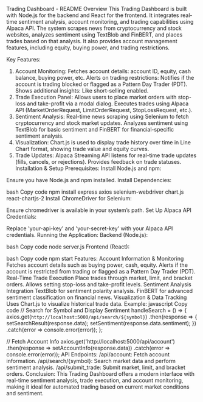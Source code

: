 Trading Dashboard - README
Overview
This Trading Dashboard is built with Node.js for the backend and React for the frontend. It integrates real-time sentiment analysis, account monitoring, and trading capabilities using Alpaca API. The system scrapes news from cryptocurrency and stock websites, analyzes sentiment using TextBlob and FinBERT, and places trades based on that analysis. It also provides account management features, including equity, buying power, and trading restrictions.

Key Features:
1. Account Monitoring:
Fetches account details: account ID, equity, cash balance, buying power, etc.
Alerts on trading restrictions: Notifies if the account is trading blocked or flagged as a Pattern Day Trader (PDT).
Shows additional insights: Like short-selling enabled.
2. Trade Execution Panel:
Allows users to place market orders with stop-loss and take-profit via a modal dialog.
Executes trades using Alpaca API (MarketOrderRequest, LimitOrderRequest, StopLossRequest, etc.).
3. Sentiment Analysis:
Real-time news scraping using Selenium to fetch cryptocurrency and stock market updates.
Analyzes sentiment using TextBlob for basic sentiment and FinBERT for financial-specific sentiment analysis.
4. Visualization:
Chart.js is used to display trade history over time in Line Chart format, showing trade value and equity curves.
5. Trade Updates:
Alpaca Streaming API listens for real-time trade updates (fills, cancels, or rejections).
Provides feedback on trade statuses.
Installation & Setup
Prerequisites:
Install Node.js and npm:

Ensure you have Node.js and npm installed.
Install Dependencies:

bash
Copy code
npm install express axios selenium-webdriver chart.js react-chartjs-2
Install ChromeDriver for Selenium:

Ensure chromedriver is available in your system’s path.
Set Up Alpaca API Credentials:

Replace 'your-api-key' and 'your-secret-key' with your Alpaca API credentials.
Running the Application:
Backend (Node.js):

bash
Copy code
node server.js
Frontend (React):

bash
Copy code
npm start
Features:
Account Information & Monitoring
Fetches account details such as buying power, cash, equity.
Alerts if the account is restricted from trading or flagged as a Pattern Day Trader (PDT).
Real-Time Trade Execution
Place trades through market, limit, and bracket orders.
Allows setting stop-loss and take-profit levels.
Sentiment Analysis Integration
TextBlob for sentiment polarity analysis.
FinBERT for advanced sentiment classification on financial news.
Visualization & Data Tracking
Uses Chart.js to visualize historical trade data.
Example:
javascript
Copy code
// Search for Symbol and Display Sentiment
handleSearch = () => {
  axios.get(`http://localhost:5000/api/search/${symbol}`)
    .then(response => {
      setSearchResult(response.data);
      setSentiment(response.data.sentiment);
    })
    .catch(error => console.error(error));
};

// Fetch Account Info
axios.get('http://localhost:5000/api/account')
  .then(response => setAccountInfo(response.data))
  .catch(error => console.error(error));
API Endpoints:
/api/account: Fetch account information.
/api/search/{symbol}: Search market data and perform sentiment analysis.
/api/submit_trade: Submit market, limit, and bracket orders.
Conclusion:
This Trading Dashboard offers a modern interface with real-time sentiment analysis, trade execution, and account monitoring, making it ideal for automated trading based on current market conditions and sentiment.
